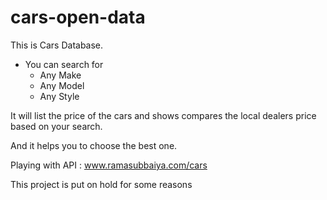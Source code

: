 # cars-open-data

This is Cars Database. 

* You can search for 
  * Any Make
  * Any Model
  * Any Style

It will list the price of the cars and shows compares the local dealers price based on your search.

And it helps you to choose the best one.



Playing with API : www.ramasubbaiya.com/cars


This project is put on hold for some reasons

